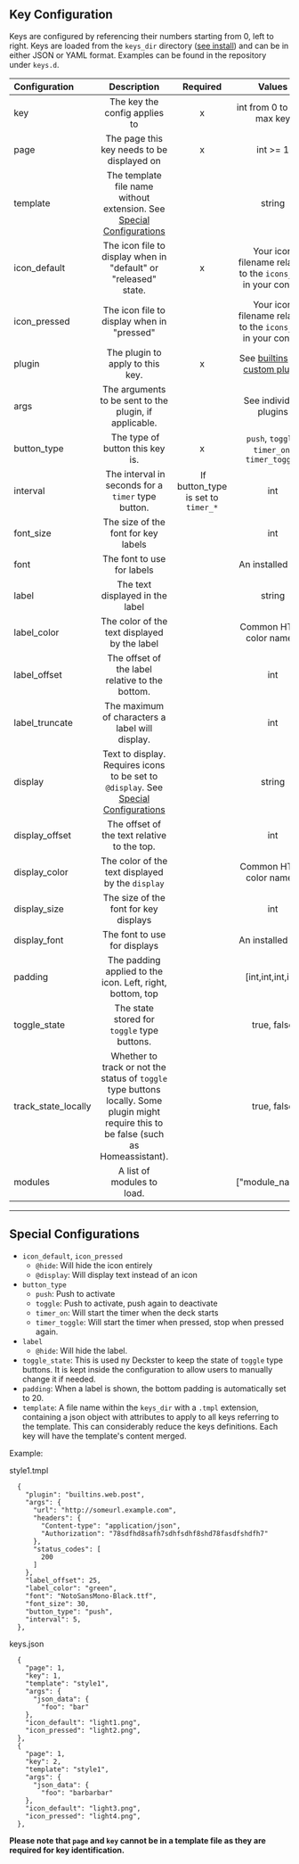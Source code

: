 ## Key Configuration

Keys are configured by referencing their numbers starting from 0, left to right. Keys are loaded from the `keys_dir` directory ([see install](install.md)) and can be in either JSON or YAML format. Examples can be found in the repository under `keys.d`.


| Configuration | Description | Required | Values | Default |
| :------------ | :---------: | :------: | :----: | :-----:
| key | The key the config applies to | x | int from 0 to your max key ||
| page | The page this key needs to be displayed on | x | int >= 1 ||
| template | The template file name without extension. See [Special Configurations](#special-configurations) | | string ||
| icon_default | The icon file to display when in "default" or "released" state. | x | Your icon filename relative to the `icons_dir` in your config. ||
| icon_pressed | The icon file to display when in "pressed" | | Your icon filename relative to the `icons_dir` in your config. | `icon_default` |
| plugin | The plugin to apply to this key. | x | See [builtins](builtins.md) or a [custom plugin](plugins.md) ||
| args | The arguments to be sent to the plugin, if applicable. | | See individual plugins | |
| button_type | The type of button this key is. | x | `push`, `toggle`, `timer_on`, `timer_toggle` ||
| interval | The interval in seconds for a `timer` type button. | If button_type is set to `timer_*` | int ||
| font_size | The size of the font for key labels | | int | 14 |
| font | The font to use for labels | | An installed font | Roboto-Regular.ttf |
| label | The text displayed in the label | | string | |
| label_color | The color of the text displayed by the label | | Common HTML color names. | white |
| label_offset | The offset of the label relative to the bottom. | | int | 5 |
| label_truncate | The maximum of characters a label will display. | | int | None (-1) |
| display | Text to display. Requires icons to be set to `@display`. See [Special Configurations](#special-configurations) | | string | |
| display_offset | The offset of the text relative to the top. | | int | 15 |
| display_color | The color of the text displayed by the `display` | | Common HTML color names. | white |
| display_size | The size of the font for key displays | | int | 14 |
| display_font |  The font to use for displays | | An installed font | Roboto-Regular.ttf |
| padding | The padding applied to the icon. Left, right, bottom, top | | [int,int,int,int] | [0,0,0,0] |
| toggle_state | The state stored for `toggle` type buttons. | | true, false | Written by Deckster |
| track_state_locally | Whether to track or not the status of `toggle` type buttons locally. Some plugin might require this to be false (such as Homeassistant).  | | true, false | true |
| modules | A list of modules to load. | | ["module_name"] | Refer to [modules](https://deckster-sd.readthedocs.io/en/latest/modules/) |

---

## Special Configurations
- `icon_default`, `icon_pressed`
  - `@hide`: Will hide the icon entirely
  - `@display`: Will display text instead of an icon
- `button_type`
  - `push`: Push to activate
  - `toggle`: Push to activate, push again to deactivate
  - `timer_on`: Will start the timer when the deck starts
  - `timer_toggle`: Will start the timer when pressed, stop when pressed again.
- `label`
  - `@hide`: Will hide the label.
- `toggle_state`: This is used ny Deckster to keep the state of `toggle` type buttons. It is kept inside the configuration to allow users to manually change it if needed.
- `padding`: When a label is shown, the bottom padding is automatically set to 20.
- `template`: A file name within the `keys_dir` with a `.tmpl` extension, containing a json object with attributes to apply to all keys referring to the template. This can considerably reduce the keys definitions. Each key will have the template's content merged.

Example:

style1.tmpl
```
  {
    "plugin": "builtins.web.post",
    "args": {
      "url": "http://someurl.example.com",
      "headers": {
        "Content-type": "application/json",
        "Authorization": "78sdfhd8safh7sdhfsdhf8shd78fasdfshdfh7"
      },
      "status_codes": [
        200
      ]
    },
    "label_offset": 25,
    "label_color": "green",
    "font": "NotoSansMono-Black.ttf",
    "font_size": 30,
    "button_type": "push",
    "interval": 5,
  },
```

keys.json
```
  {
    "page": 1,
    "key": 1,
    "template": "style1",
    "args": {
      "json_data": {
        "foo": "bar"
    },
    "icon_default": "light1.png",
    "icon_pressed": "light2.png",
  },
  {
    "page": 1,
    "key": 2,
    "template": "style1",
    "args": {
      "json_data": {
        "foo": "barbarbar"
    },
    "icon_default": "light3.png",
    "icon_pressed": "light4.png",
  },
```

**Please note that `page` and `key` cannot be in a template file as they are required for key identification.**